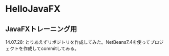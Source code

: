 HelloJavaFX
===========

JavaFXトレーニング用
--------------------

14.07.28: とりあえずリポジトリを作成してみた。NetBeans7.4を使ってプロジェクトを作成してcommitしてみる。
